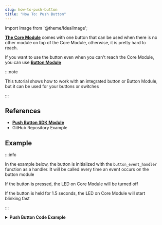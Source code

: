 ```yaml
---
slug: how-to-push-button
title: "How To: Push Button"
---
```

import Image from '@theme/IdealImage';

[**The Core Module**](../../hardware-modules/about-core-module.md) comes with one button that can be used when there is no other module on top of the Core Module, otherwise, it is pretty hard to reach.

If you want to use the button even when you can't reach the Core Module, you can use [**Button Module**](../../hardware-modules//about-button-module.md)

:::note

This tutorial shows how to work with an integrated button or Button Module, but it can be used for your buttons or switches

:::

## References
- [**Push Button SDK Module**](https://sdk.hardwario.com/group__twr__button.html)
- GitHub Repository Example


## Example

:::info

In the example below, the button is initialized with the `button_event_handler` function as a handler. It will be called every time an event occurs on the button module

If the button is pressed, the LED on Core Module will be turned off

If the button is held for 1.5 seconds, the LED on Core Module will start blinking fast

:::

<details><summary><b>Push Button Code Example</b></summary>
<p>

  ```c showLineNumbers
  #include <application.h>

  twr_led_t led;
  twr_button_t button;

  void button_event_handler(twr_button_t *self, twr_button_event_t event, void *event_param)
  {
      (void) self;
      (void) event_param;

      if (event == TWR_BUTTON_EVENT_PRESS)
      {
          twr_led_set_mode(&led, TWR_LED_MODE_OFF);
      } else if (event == TWR_BUTTON_EVENT_HOLD ) {
          twr_led_set_mode(&led, TWR_LED_MODE_BLINK_FAST);
      }
  }

  void application_init(void)
  {
      // Initialize LED
      twr_led_init(&led, TWR_GPIO_LED, false, false);
      twr_led_set_mode(&led, TWR_LED_MODE_OFF);

      // Initialize button
      twr_button_init(&button, TWR_GPIO_BUTTON, TWR_GPIO_PULL_DOWN,0);
      twr_button_set_event_handler(&button, button_event_handler, NULL);

      // Set HOLD time
      twr_button_set_hold_time(&button, 1500);
  }
  ```

</p>
</details>
